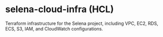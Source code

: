 # selena-cloud-infra (HCL)
Terraform infrastructure for the Selena project, including VPC, EC2, RDS, ECS, S3, IAM, and CloudWatch configurations.